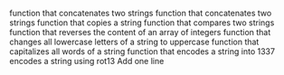 function that concatenates two strings
function that concatenates two strings
function that copies a string
function that compares two strings
function that reverses the content of an array of integers
function that changes all lowercase letters of a string to uppercase
function that capitalizes all words of a string
function that encodes a string into 1337
encodes a string using rot13
Add one line
